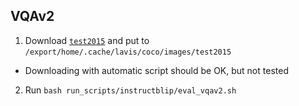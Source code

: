 ## VQAv2

1. Download [`test2015`](http://images.cocodataset.org/zips/test2015.zip) and put to `/export/home/.cache/lavis/coco/images/test2015`
  - Downloading with automatic script should be OK, but not tested
2. Run `bash run_scripts/instructblip/eval_vqav2.sh`
